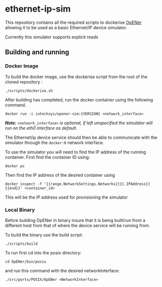 # ethernet-ip-sim

This repository contains all the required scripts to dockerise 
[OpENer](https://github.com/EIPStackGroup/OpENer) allowing it to be used as a 
basic Ethernet/IP device simulator.

Currently this simulator supports explicit reads

## Building and running 

### Docker Image
To build the docker image, use the dockerise script from the root of the cloned 
repository :

```
./scripts/dockerise.sh
```

After building has completed, run the docker container using the following command.

```
docker run -i iotechsys/opener-sim:{VERSION} <network_interface> 
```

  ***Note:** <code><network_interface></code>
  is optional, if left unspecified the 
simulator will run on the eth0 interface as default.*

The Ethernet/ip device service should then be able to communicate with the 
simulator through the <code>docker:0</code> network interface.

To use the simulator you will need to find the IP address of the running container. First find the container ID using: 

```
docker ps
```

Then find the IP address of the desired container using 

```
docker inspect -f '{{range.NetworkSettings.Networks}}{{.IPAddress}}{{end}}' <container_id>
```

This will be the IP address used for provisioning the simulator

### Local Binary

Before building OpENer in binary insure that it is being built/run from a 
different host from that of where the device service will be running from. 

To build the binary use the build script:

``` 
./scripts/build 
```

To run first cd into the posix directory:

``` 
cd OpENer/bin/posix 
```

and run this command with the desired networkInterface:

```
./src/ports/POSIX/OpENer <NetworkInterface>
```
